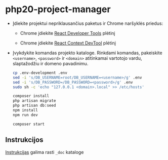 # php20-project-manager

- Įdiekite projektui nepriklausančius paketus ir Chrome naršyklės priedus:

  - Chrome įdiekite [React Developer Tools](https://chrome.google.com/webstore/detail/react-developer-tools/fmkadmapgofadopljbjfkapdkoienihi) plėtinį

  - Chrome įdiekite [React Context DevTool](https://chrome.google.com/webstore/detail/react-context-devtool/oddhnidmicpefilikhgeagedibnefkcf) plėtinį

- Įvykdykite komandas projekto kataloge. Rinkdami komandas, pakeiskite `<username>`, `<password>` ir `<domain>` atitinkamai vartotojo vardu, slaptažodžiu ir domeno pavadinimu.

  ```bash
  cp .env-development .env
  sed -i 's/DB_USERNAME=root/DB_USERNAME=<username>/g' .env
  sed -i 's/DB_PASSWORD=/DB_PASSWORD=<password>/g' .env
  sudo sh -c 'echo "127.0.0.1 <domain>.local" >> /etc/hosts'

  composer install
  php artisan migrate
  php artisan db:seed
  npm install
  npm run dev

  composer start
  ```

## Instrukcijos

[Instrukcijas](_doc/instrukcijos.md) galima rasti `_doc` kataloge
